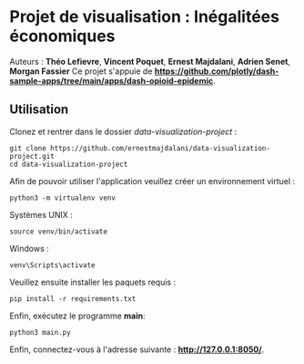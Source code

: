 # Projet de visualisation : Inégalitées économiques
Auteurs : **Théo Lefievre**, **Vincent Poquet**, **Ernest Majdalani**, **Adrien Senet**, **Morgan Fassier**
Ce projet s'appuie de **https://github.com/plotly/dash-sample-apps/tree/main/apps/dash-opioid-epidemic**.
## Utilisation
Clonez et rentrer dans le dossier *data-visualization-project* :
```
git clone https://github.com/ernestmajdalani/data-visualization-project.git
cd data-visualization-project
```
Afin de pouvoir utiliser l'application veuillez créer un environnement virtuel :
```
python3 -m virtualenv venv
```
Systèmes UNIX :
```
source venv/bin/activate
```
Windows :
```
venv\Scripts\activate
```
Veuillez ensuite installer les paquets requis : 
```
pip install -r requirements.txt
```
Enfin, exécutez le programme **main**: 
```
python3 main.py
```
Enfin, connectez-vous à l'adresse suivante : **http://127.0.0.1:8050/**.

